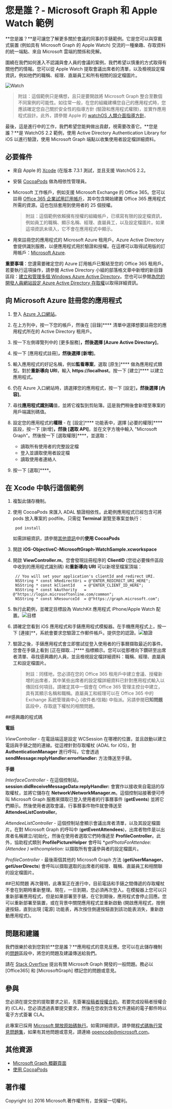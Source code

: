 # <a name="who-are-you?---microsoft-graph-and-apple-watch-sample"></a>您是誰？- Microsoft Graph 和 Apple Watch 範例

**您是誰？**是可讓您了解更多關於會議的同事的手錶範例。它是您可以與穿戴式裝置 (例如具有 Microsoft Graph 的 Apple Watch) 交流的一種樂趣、存取資料的統一端點、來自 Microsoft 雲端的關係和見解。

圍繞在我們如何進入不認識與會人員的會議的案例，我們希望以慎重的方式取得有關他們的情報。您可以從 Apple Watch 提取會議出席者的清單，以及檢視設定檔資訊，例如他們的職稱、經理、直屬員工和所有相關的設定檔圖片。

![Watch](https://github.com/microsoftgraph/iOS-objectiveC-apple-watch-sample/blob/master/Images/WatchScene.jpg)


> 附註：這個範例只是構想，且只是要開啟將 Microsoft Graph 整合至數個不同案例的可能性。如往常一般，在您的組織建構您自己的應用程式時，您應該確定您自己關於安全性的指導方針 (驗證和應用程式權限)，並實作應用程式設計。此外，請參閱 Apple 的 [watchOS 人類介面指導方針](https://developer.apple.com/watch/human-interface-guidelines/)。

最後，這是進行中的工作，我們希望您能夠做出貢獻，視需要改善它。**您是誰？**是 WatchOS 2.2 範例，使用 Active Directory Authentication Library for iOS 以進行驗證，使用 Microsoft Graph 端點以收集使用者設定檔詳細資料。 

## <a name="prerequisites"></a>必要條件
* 來自 Apple 的 [Xcode](https://developer.apple.com/xcode/downloads/) (在版本 7.3.1 測試，並且支援 WatchOS 2.2。
* 安裝 [CocoaPods](https://guides.cocoapods.org/using/using-cocoapods.html) 做為相依性管理員。
* Microsoft 工作帳戶，例如支援 Microsoft Exchange 的 Office 365。您可以註冊 [Office 365 企業試用訂用帳戶](https://products.office.com/en-us/business/office-365-enterprise-e5-business-software)，其中包含開始建置 Office 365 應用程式所需的資源。這也包括套用到使用者的 25 個授權。

     > 附註：這個範例依賴擁有授權的組織帳戶，已填寫有限的設定檔資訊，例如員工的職稱、顯示名稱、經理、直屬員工，以及設定檔圖片。如果這項資訊未填入，它不會在應用程式中顯示。    
* 用來註冊您的應用程式的 Microsoft Azure 租用戶。Azure Active Directory 會提供識別服務，以便應用程式用於驗證和授權。在這裡可以取得試用版的訂用帳戶：[Microsoft Azure](https://account.windowsazure.com/SignUp).

**重要事項**：您還需要確定您的 Azure 訂用帳戶已繫結至您的 Office 365 租用戶。若要執行這項操作，請參閱 Active Directory 小組的部落格文章中新增的新目錄區段：[建立和管理多個 Windows Azure Active Directory](http://blogs.technet.com/b/ad/archive/2013/11/08/creating-and-managing-multiple-windows-azure-active-directories.aspx)。您也可以參閱[為您的開發人員網站設定 Azure Active Directory 存取權](http://msdn.microsoft.com/office/office365/howto/setup-development-environment#bk_CreateAzureSubscription)以取得詳細資訊。

## <a name="register-your-app-with-microsoft-azure"></a>向 Microsoft Azure 註冊您的應用程式
1. 登入 [Azure 入口網站](https://portal.azure.com/)。
2. 在上方列中，按一下您的帳戶，然後在 [目錄]**** 清單中選擇想要註冊您的應用程式所在的 Active Directory 租用戶。
3. 按一下左側導覽列中的 [更多服務]****，然後選擇 [Azure Active Directory]****。
4. 按一下 [應用程式註冊]****，然後選擇 [新增]****。
5. 輸入應用程式的好記名稱，例如**監看專案**，選取 [原生]**** 做為應用程式類型。對於**重新導向 URI**，輸入 **https://localhost**。按一下 [建立]**** 以建立應用程式。
6. 仍在 Azure 入口網站時，請選擇您的應用程式，按一下 [設定]****，然後選擇 [內容]****。
7. 尋找**應用程式識別碼**值，並將它複製到剪貼簿。這是我們稍後會新增至專案的用戶端識別碼值。
8. 設定您的應用程式的**權限** - 在 [設定]**** 功能表中，選擇 [必要的權限]**** 區段，按一下 [新增]****，然後 [選取 API]****，並在文字方塊中輸入 "Microsoft Graph"。然後按一下 [選取權限]****，並選取：
   * 讀取所有使用者的完整設定檔
   * 登入並讀取使用者設定檔
   * 讀取使用者連絡人

9. 按一下 [選取]****。


## <a name="running-this-sample-in-xcode"></a>在 Xcode 中執行這個範例

1. 複製此儲存機制。
2. 使用 CocoaPods 來匯入 ADAL 驗證相依性。此範例應用程式已經包含可將 pods 放入專案的 podfile。只需從 **Terminal** 瀏覽至專案並執行：

        pod install

     如需詳細資訊，請參閱[其他資訊](#AdditionalResources)中的**使用 CocoaPods**

3. 開啟 **iOS-ObjectiveC-MicrosoftGraph-WatchSample.xcworkspace**
4. 開啟 **ViewController.m**。您會發現註冊程序的 **ClientID** (您從必要條件區段中收到的應用程式識別碼) 和**重新導向 URI** 可以新增至檔案頂端：

        // You will set your application's clientId and redirect URI.
        NSString * const kRedirectUri = @"ENTER_REDIRECT_URI_HERE";
        NSString * const kClientId    = @"ENTER_CLIENT_ID_HERE";
        NSString * const kAuthority   = @"https://login.microsoftonline.com/common";
        NSString * const kResourceId  = @"https://graph.microsoft.com";

5. 執行此範例，並確定目標設為 WatchKit 應用程式 iPhone/Apple Watch 配置。![目標](https://github.com/microsoftgraph/iOS-objectiveC-apple-watch-sample/blob/master/Images/target.jpg)
6. 請確定您看到 iOS 應用程式和手錶應用程式模擬器。在手機應用程式上，按一下 [連接]**，系統會要求您驗證工作郵件帳戶。提供您的認證。![驗證](https://github.com/microsoftgraph/iOS-objectiveC-apple-watch-sample/blob/master/Images/Authentication.jpg)
6. 驗證之後，手錶應用程式會立即嘗試從登入使用者的行事曆擷取最近的事件。您會在手錶上看到 [正在擷取...]**** 指標顯示。您可以從那裡向下鑽研至出席者清單、尋找感興趣的人員，並且檢視設定檔詳細資料：職稱、經理、直屬員工和設定檔圖片。

    > 附註：同樣地，您必須在您的 Office 365 租用戶中建立會議、授權新增的出席者，其中某些出席者的設定檔詳細資料已針對應用程式輸入以傳回任何項目。請確定其中一個會在 Office 365 管理主控台中建立，具有其顯示名稱和職稱。直屬員工和經理可以在 Office 365 中的 Exchange 系統管理員中心 (收件者/信箱) 中指派。另請參閱**已知問題**區段中，存取底下權杖的相關問題。

##<a name="code-of-interest"></a>感興趣的程式碼

**電話**

*ViewController* - 在電話端這是設定 WCSession 在哪裡的位置，並且啟動以建立電話與手錶之間的連線。從這裡針對存取權杖 (ADAL for iOS)，對 **AuthenticationManager** 進行呼叫，它會透過 **sendMessage:replyHandler:errorHandler:** 方法傳送至手錶。 

**手錶**

*InterfaceController* - 在這個控制站，**session:didReceiveMessageData:replyHandler:** 會實作以接收來自電話的存取權杖，並將它儲存在 **Network\NetworkManager.m**。這個控制站接著便可呼叫 Microsoft Graph 服務來擷取已登入使用者的行事曆事件 (**getEvents**) 並將它們顯示。然後使用者選取會議，行事曆事件物件就會傳送至 **AttendeeListController**。

*AttendeeListController* - 這個控制站會顯示會議出席者清單，以及其設定檔圖片。在對 Microsoft Graph 的呼叫中 (**getEventAttendees**)，出席者物件是以出席者名稱建立/初始化，然後在使用者選取它們時傳遞至 **ProfileController**。此外，協助程式類別 **ProfilePictureHelper** 會呼叫 **getPhotoForAttendee:(Attendee *) withcompletion:** 以擷取所有會議參與者的設定檔圖片。
  
*ProfileController* - 最後兩個其他的 Microsoft Graph 方法 (**getUserManager、getUserDirects**) 會呼叫以擷取選取的出席者的經理、職稱、直屬員工和相關聯的設定檔圖片。


##<a name="known-issues"></a>已知問題
再次聲明，此專案正在進行中，目前電話和手錶之間傳遞的存取權杖不會在到期時重新整理。現在，一旦到期，您必須再次登入。在模擬器上您可以只重新部署應用程式，但是如果部署至手錶，在它到期後，應用程式會停止回應。您可以重新部署至裝置，或在背景中關閉應用程式並重新啟動 (開啟應用程式，按側邊按鈕，直到出現 [電源] 功能表，再次按住側邊按鈕直到該功能表消失，重新啟動應用程式)。

## <a name="questions-and-comments"></a>問題和建議

我們很樂於收到您對於**您是誰？**應用程式的意見反應。您可以在此儲存機制的[問題](https://github.com/microsoftgraph/iOS-objectiveC-apple-watch-sample/issues)區段中，將您的問題及建議傳送給我們。

請在 [Stack Overflow](http://stackoverflow.com/questions/tagged/Office365+API) 提出有關 Microsoft Graph 開發的一般問題。務必以 [Office365] 和 [MicrosoftGraph] 標記您的問題或意見。

## <a name="contributing"></a>參與
您必須在提交您的提取要求之前，先簽署[投稿者授權合約](https://cla.microsoft.com/)。若要完成投稿者授權合約 (CLA)，您必須透過表單提交要求，然後在您收到含有文件連結的電子郵件時以電子方式簽署 CLA。

此專案已採用 [Microsoft 開放原始碼執行](https://opensource.microsoft.com/codeofconduct/)。如需詳細資訊，請參閱[程式碼執行常見問題集](https://opensource.microsoft.com/codeofconduct/faq/)，如果有其他問題或意見，請連絡 [opencode@microsoft.com](mailto:opencode@microsoft.com)。

## <a name="additional-resources"></a>其他資源

* [Microsoft Graph 概觀頁面](https://graph.microsoft.io)
* [使用 CocoaPods](https://guides.cocoapods.org/using/using-cocoapods.html)

## <a name="copyright"></a>著作權
Copyright (c) 2016 Microsoft.著作權所有，並保留一切權利。

